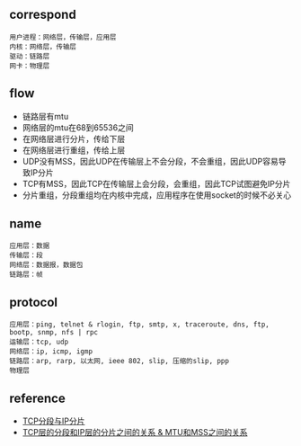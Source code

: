 ## correspond

```
用户进程：网络层，传输层，应用层
内核：网络层，传输层
驱动：链路层
网卡：物理层
```

## flow

- 链路层有mtu
- 网络层的mtu在68到65536之间
- 在网络层进行分片，传给下层
- 在网络层进行重组，传给上层
- UDP没有MSS，因此UDP在传输层上不会分段，不会重组，因此UDP容易导致IP分片
- TCP有MSS，因此TCP在传输层上会分段，会重组，因此TCP试图避免IP分片
- 分片重组，分段重组均在内核中完成，应用程序在使用socket的时候不必关心

## name

```
应用层：数据
传输层：段
网络层：数据报，数据包
链路层：帧
```

## protocol

```
应用层：ping, telnet & rlogin, ftp, smtp, x, traceroute, dns, ftp, bootp, snmp, nfs | rpc
运输层：tcp, udp
网络层：ip, icmp, igmp
链路层：arp, rarp, 以太网, ieee 802, slip, 压缩的slip, ppp
物理层
```

## reference

- [TCP分段与IP分片](https://blog.csdn.net/ns_code/article/details/30109789)
- [TCP层的分段和IP层的分片之间的关系 & MTU和MSS之间的关系](https://blog.csdn.net/yusiguyuan/article/details/22782943)